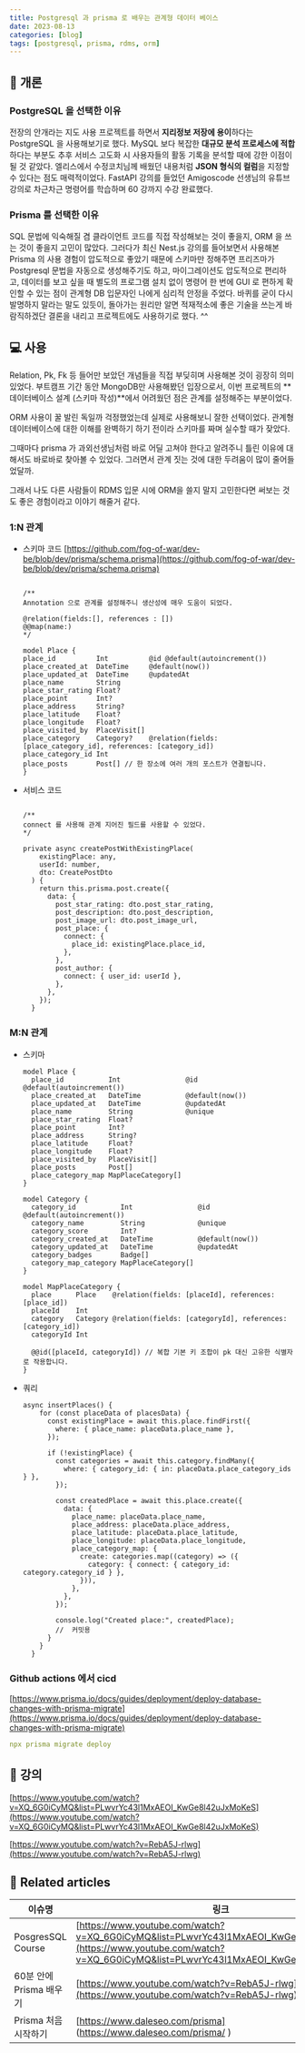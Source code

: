 ```yaml
---
title: Postgresql 과 prisma 로 배우는 관계형 데이터 베이스
date: 2023-08-13
categories: [blog]
tags: [postgresql, prisma, rdms, orm]
---
```


## 🤔 개론

### PostgreSQL 을 선택한 이유

전장의 안개라는 지도 사용 프로젝트를 하면서 **지리정보 저장에 용이**하다는 PostgreSQL 을 사용해보기로 했다. MySQL 보다 복잡한 **대규모 분석 프로세스에 적합**하다는 부분도 추후 서비스 고도화 시 사용자들의 활동 기록을 분석할 때에 강한 이점이 될 것 같았다. 엘리스에서 수정코치님께 배웠던 내용처럼 **JSON 형식의 컬럼**을 지정할 수 있다는 점도 매력적이었다. FastAPI 강의를 들었던 Amigoscode 선생님의 유튜브 강의로 차근차근 명령어를 학습하며 60 강까지 수강 완료했다.

### Prisma 를 선택한 이유

SQL 문법에 익숙해질 겸 클라이언트 코드를 직접 작성해보는 것이 좋을지, ORM 을 쓰는 것이 좋을지 고민이 많았다.
그러다가 최신 Nest.js 강의를 들어보면서 사용해본 Prisma 의 사용 경험이 압도적으로 좋았기 때문에 스키마만 정해주면 프리즈마가 Postgresql 문법을 자동으로 생성해주기도 하고, 마이그레이션도 압도적으로 편리하고, 데이터를 보고 싶을 때 별도의 프로그램 설치 없이 명령어 한 번에 GUI 로 편하게 확인할 수 있는 점이 관계형 DB 입문자인 나에게 심리적 안정을 주었다.
바퀴를 굳이 다시 발명하지 말라는 말도 있듯이, 돌아가는 원리만 알면 적재적소에 좋은 기술을 쓰는게 바람직하겠단 결론을 내리고 프로젝트에도 사용하기로 했다. ^^

## 💻 사용

Relation, Pk, Fk 등 들어만 보았던 개념들을 직접 부딪히며 사용해본 것이 굉장히 의미 있었다.
부트캠프 기간 동안 MongoDB만 사용해봤던 입장으로서, 이번 프로젝트의 **데이터베이스 설계 (스키마 작성)**에서 어려웠던 점은 관계를 설정해주는 부분이었다.

ORM 사용이 꿀 발린 독일까 걱정했었는데 실제로 사용해보니 잘한 선택이었다.
관계형 데이터베이스에 대한 이해를 완벽하기 하기 전이라 스키마를 짜며 실수할 때가 잦았다.

그때마다 prisma 가 과외선생님처럼 바로 어딜 고쳐야 한다고 알려주니 틀린 이유에 대해서도 바로바로 찾아볼 수 있었다. 그러면서 관계 짓는 것에 대한 두려움이 많이 줄어들었달까.

그래서 나도 다른 사람들이 RDMS 입문 시에 ORM을 쓸지 말지 고민한다면 써보는 것도 좋은 경험이라고 이야기 해줄거 같다.

### 1:N 관계

- 스키마 코드
  [https://github.com/fog-of-war/dev-be/blob/dev/prisma/schema.prisma](https://github.com/fog-of-war/dev-be/blob/dev/prisma/schema.prisma)

  ```tsx

  /**
  Annotation 으로 관계를 설정해주니 생산성에 매우 도움이 되었다.

  @relation(fields:[], references : [])
  @@map(name:)
  */

  model Place {
  place_id          Int          @id @default(autoincrement())
  place_created_at  DateTime     @default(now())
  place_updated_at  DateTime     @updatedAt
  place_name        String
  place_star_rating Float?
  place_point       Int?
  place_address     String?
  place_latitude    Float?
  place_longitude   Float?
  place_visited_by  PlaceVisit[]
  place_category    Category?    @relation(fields: [place_category_id], references: [category_id])
  place_category_id Int
  place_posts       Post[] // 한 장소에 여러 개의 포스트가 연결됩니다.
  }
  ```

- 서비스 코드
  [](https://github.com/fog-of-war/dev-be/blob/dev/src/posts/posts.service.ts)

  ```tsx

  /**
  connect 를 사용해 관계 지어진 필드를 사용할 수 있었다.
  */

  private async createPostWithExistingPlace(
      existingPlace: any,
      userId: number,
      dto: CreatePostDto
    ) {
      return this.prisma.post.create({
        data: {
          post_star_rating: dto.post_star_rating,
          post_description: dto.post_description,
          post_image_url: dto.post_image_url,
          post_place: {
            connect: {
              place_id: existingPlace.place_id,
            },
          },
          post_author: {
            connect: { user_id: userId },
          },
        },
      });
    }
  ```

### M:N 관계

- 스키마

  ```tsx
  model Place {
    place_id           Int                @id @default(autoincrement())
    place_created_at   DateTime           @default(now())
    place_updated_at   DateTime           @updatedAt
    place_name         String             @unique
    place_star_rating  Float?
    place_point        Int?
    place_address      String?
    place_latitude     Float?
    place_longitude    Float?
    place_visited_by   PlaceVisit[]
    place_posts        Post[]
    place_category_map MapPlaceCategory[]
  }

  model Category {
    category_id           Int                @id @default(autoincrement())
    category_name         String             @unique
    category_score        Int?
    category_created_at   DateTime           @default(now())
    category_updated_at   DateTime           @updatedAt
    category_badges       Badge[]
    category_map_category MapPlaceCategory[]
  }

  model MapPlaceCategory {
    place      Place    @relation(fields: [placeId], references: [place_id])
    placeId    Int
    category   Category @relation(fields: [categoryId], references: [category_id])
    categoryId Int

    @@id([placeId, categoryId]) // 복합 기본 키 조합이 pk 대신 고유한 식별자로 작용합니다.
  }
  ```

- 쿼리

  ```tsx
  async insertPlaces() {
      for (const placeData of placesData) {
        const existingPlace = await this.place.findFirst({
          where: { place_name: placeData.place_name },
        });

        if (!existingPlace) {
          const categories = await this.category.findMany({
            where: { category_id: { in: placeData.place_category_ids } },
          });

          const createdPlace = await this.place.create({
            data: {
              place_name: placeData.place_name,
              place_address: placeData.place_address,
              place_latitude: placeData.place_latitude,
              place_longitude: placeData.place_longitude,
              place_category_map: {
                create: categories.map((category) => ({
                  category: { connect: { category_id: category.category_id } },
                })),
              },
            },
          });

          console.log("Created place:", createdPlace);
          //  커밋용
        }
      }
    }
  ```

### Github actions 에서 cicd

[https://www.prisma.io/docs/guides/deployment/deploy-database-changes-with-prisma-migrate](https://www.prisma.io/docs/guides/deployment/deploy-database-changes-with-prisma-migrate)

```yaml
npx prisma migrate deploy
```

## 🌱 강의

[https://www.youtube.com/watch?v=XQ_6G0iCyMQ&list=PLwvrYc43l1MxAEOI_KwGe8l42uJxMoKeS](https://www.youtube.com/watch?v=XQ_6G0iCyMQ&list=PLwvrYc43l1MxAEOI_KwGe8l42uJxMoKeS)

[https://www.youtube.com/watch?v=RebA5J-rlwg](https://www.youtube.com/watch?v=RebA5J-rlwg)

## 📎 Related articles

| 이슈명                  | 링크                                                                                                                                                                       |
| ----------------------- | -------------------------------------------------------------------------------------------------------------------------------------------------------------------------- |
| PosgresSQL Course       | [https://www.youtube.com/watch?v=XQ_6G0iCyMQ&list=PLwvrYc43l1MxAEOI_KwGe8l42uJxMoKeS](https://www.youtube.com/watch?v=XQ_6G0iCyMQ&list=PLwvrYc43l1MxAEOI_KwGe8l42uJxMoKeS) |
| 60분 안에 Prisma 배우기 | [https://www.youtube.com/watch?v=RebA5J-rlwg](https://www.youtube.com/watch?v=RebA5J-rlwg)                                                                                 |
| Prisma 처음 시작하기    | [https://www.daleseo.com/prisma] (https://www.daleseo.com/prisma/ )                                                                                                        |

